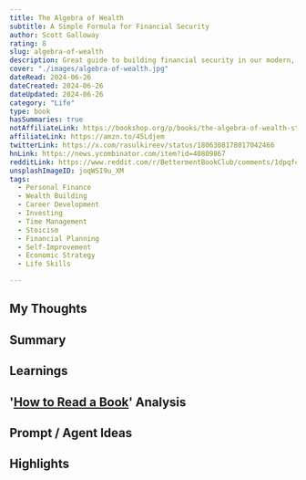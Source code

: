 ```yaml
---
title: The Algebra of Wealth
subtitle: A Simple Formula for Financial Security
author: Scott Galloway
rating: 8
slug: algebra-of-wealth
description: Great guide to building financial security in our modern, tech-driven world. Cuts through the bullshit and just speaks plain facts.
cover: "./images/algebra-of-wealth.jpg"
dateRead: 2024-06-26
dateCreated: 2024-06-26
dateUpdated: 2024-06-26
category: "Life"
type: book
hasSummaries: true
notAffiliateLink: https://bookshop.org/p/books/the-algebra-of-wealth-strategies-for-economic-security-scott-galloway/20065620?ean=9780593714027
affiliateLink: https://amzn.to/45Ldjem
twitterLink: https://x.com/rasulkireev/status/1806308178017042466
hnLink: https://news.ycombinator.com/item?id=40809867
redditLink: https://www.reddit.com/r/BettermentBookClub/comments/1dpqfc8/top_lessons_and_thoughts_from_the_algebra_of/
unsplashImageID: joqWSI9u_XM
tags:
  - Personal Finance
  - Wealth Building
  - Career Development
  - Investing
  - Time Management
  - Stoicism
  - Financial Planning
  - Self-Improvement
  - Economic Strategy
  - Life Skills

---
```


## My Thoughts

## Summary

## Learnings

## '[How to Read a Book](/how-to-read-a-book)' Analysis

## Prompt / Agent Ideas

## Highlights

